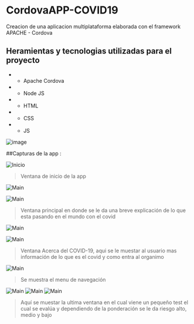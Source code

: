 # CordovaAPP-COVID19 
Creacion de una aplicacion multiplataforma elaborada con el framework APACHE - Cordova 
## Heramientas y tecnologias utilizadas para el proyecto
- - Apache Cordova
- - Node JS
- - HTML
- - CSS 
- - JS

![image](http://luisperis.com/wp-content/uploads/2016/12/apache-cordova.jpg)

##Capturas de la app : 

![Inicio](/Capturas/inicio0.PNG)
> Ventana de inicio de la app

![Main](/Capturas/vistaMain0.PNG)

![Main](/Capturas/vistaMain1.PNG)
> Ventana principal en donde se le da una breve explicación de lo que esta pasando en el mundo con el covid

![Main](/Capturas/vistaAcerca0.PNG)

![Main](/Capturas/vistaAcerca1.PNG)
> Ventana Acerca del COVID-19, aqui se le muestar al usuario mas información de lo que es el covid y como entra al organimo

![Main](/Capturas/vistaAcercaMenu.PNG)
> Se muestra el menu de navegación

![Main](/Capturas/vistaTest0.PNG)
![Main](/Capturas/vistaTest1.PNG)
![Main](/Capturas/vistaTestR.PNG)
> Aquí se muestar la ultima ventana en el cual viene un pequeño test el cual se evalúa y dependiendo de la ponderación se le da riesgo alto, medio y bajo




